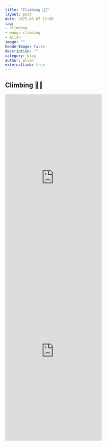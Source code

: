 ```yaml
---
title: "Climbing 🏋🏽"
layout: post
date: 2025-08-07 12:00
tag: 
- climbing
- manga climbing
- milan
image: ""
headerImage: false
description: ""
category: blog
author: allan
externalLink: true
---
```

## Climbing 🏋🏽

<iframe width="315" height="560" 
    src="https://youtube.com/shorts/YaXeaBhDJMc?si=HZ5YHnJtFeOZvWpr" 
    title="YouTube video player" frameborder="0" 
    allow="accelerometer; autoplay; clipboard-write; encrypted-media;
    gyroscope; picture-in-picture;
    web-share"
    allowfullscreen></iframe>


<iframe width="315" height="560" 
    src="https://youtube.com/shorts/J5LhrQOuNmQ?si=JrQvcckWGtSpht8E" 
    title="YouTube video player" frameborder="0" 
    allow="accelerometer; autoplay; clipboard-write; encrypted-media;
    gyroscope; picture-in-picture;
    web-share"
    allowfullscreen></iframe>
